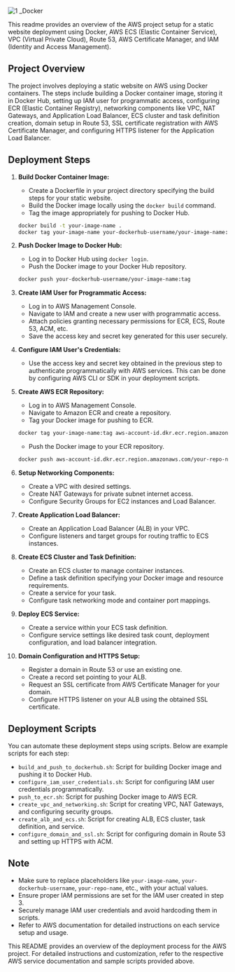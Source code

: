 

![1 _Docker](https://github.com/JEgg96/awsprojects/assets/150167799/ce161b14-0885-4ef6-93db-ecfa9489d192)



This readme provides an overview of the AWS project setup for a static website deployment using Docker, AWS ECS (Elastic Container Service), VPC (Virtual Private Cloud), Route 53, AWS Certificate Manager, and IAM (Identity and Access Management).

## Project Overview

The project involves deploying a static website on AWS using Docker containers. The steps include building a Docker container image, storing it in Docker Hub, setting up IAM user for programmatic access, configuring ECR (Elastic Container Registry), networking components like VPC, NAT Gateways, and Application Load Balancer, ECS cluster and task definition creation, domain setup in Route 53, SSL certificate registration with AWS Certificate Manager, and configuring HTTPS listener for the Application Load Balancer.

## Deployment Steps

1. **Build Docker Container Image:**
    - Create a Dockerfile in your project directory specifying the build steps for your static website.
    - Build the Docker image locally using the `docker build` command.
    - Tag the image appropriately for pushing to Docker Hub.
    ```bash
    docker build -t your-image-name .
    docker tag your-image-name your-dockerhub-username/your-image-name:tag
    ```

2. **Push Docker Image to Docker Hub:**
    - Log in to Docker Hub using `docker login`.
    - Push the Docker image to your Docker Hub repository.
    ```bash
    docker push your-dockerhub-username/your-image-name:tag
    ```

3. **Create IAM User for Programmatic Access:**
    - Log in to AWS Management Console.
    - Navigate to IAM and create a new user with programmatic access.
    - Attach policies granting necessary permissions for ECR, ECS, Route 53, ACM, etc.
    - Save the access key and secret key generated for this user securely.

4. **Configure IAM User's Credentials:**
    - Use the access key and secret key obtained in the previous step to authenticate programmatically with AWS services. This can be done by configuring AWS CLI or SDK in your deployment scripts.

5. **Create AWS ECR Repository:**
    - Log in to AWS Management Console.
    - Navigate to Amazon ECR and create a repository.
    - Tag your Docker image for pushing to ECR.
    ```bash
    docker tag your-image-name:tag aws-account-id.dkr.ecr.region.amazonaws.com/your-repo-name:tag
    ```
    - Push the Docker image to your ECR repository.
    ```bash
    docker push aws-account-id.dkr.ecr.region.amazonaws.com/your-repo-name:tag
    ```

6. **Setup Networking Components:**
    - Create a VPC with desired settings.
    - Create NAT Gateways for private subnet internet access.
    - Configure Security Groups for EC2 instances and Load Balancer.

7. **Create Application Load Balancer:**
    - Create an Application Load Balancer (ALB) in your VPC.
    - Configure listeners and target groups for routing traffic to ECS instances.

8. **Create ECS Cluster and Task Definition:**
    - Create an ECS cluster to manage container instances.
    - Define a task definition specifying your Docker image and resource requirements.
    - Create a service for your task.
    - Configure task networking mode and container port mappings.

9. **Deploy ECS Service:**
    - Create a service within your ECS task definition.
    - Configure service settings like desired task count, deployment configuration, and load balancer integration.

10. **Domain Configuration and HTTPS Setup:**
    - Register a domain in Route 53 or use an existing one.
    - Create a record set pointing to your ALB.
    - Request an SSL certificate from AWS Certificate Manager for your domain.
    - Configure HTTPS listener on your ALB using the obtained SSL certificate.

## Deployment Scripts

You can automate these deployment steps using scripts. Below are example scripts for each step:

- `build_and_push_to_dockerhub.sh`: Script for building Docker image and pushing it to Docker Hub.
- `configure_iam_user_credentials.sh`: Script for configuring IAM user credentials programmatically.
- `push_to_ecr.sh`: Script for pushing Docker image to AWS ECR.
- `create_vpc_and_networking.sh`: Script for creating VPC, NAT Gateways, and configuring security groups.
- `create_alb_and_ecs.sh`: Script for creating ALB, ECS cluster, task definition, and service.
- `configure_domain_and_ssl.sh`: Script for configuring domain in Route 53 and setting up HTTPS with ACM.

## Note

- Make sure to replace placeholders like `your-image-name`, `your-dockerhub-username`, `your-repo-name`, etc., with your actual values.
- Ensure proper IAM permissions are set for the IAM user created in step 3.
- Securely manage IAM user credentials and avoid hardcoding them in scripts.
- Refer to AWS documentation for detailed instructions on each service setup and usage.

This README provides an overview of the deployment process for the AWS project. For detailed instructions and customization, refer to the respective AWS service documentation and sample scripts provided above.
